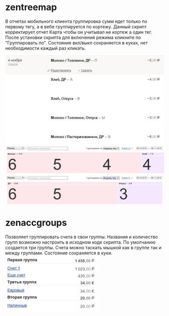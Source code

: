 # zentreemap
В отчетах мобильного клиента группировка сумм идет только по первому тегу, а в вебе группируется по кортежу. Данный скрипт корректирует отчет Карта чтобы он учитывал не кортеж а один тег.
После установки скрипта для включения режима кликните по "Группировать по". Состояние вкл/выкл сохраняется в куках, нет необходимости каждый раз кликать.

![](https://raw.githubusercontent.com/krasnovu/treemap/master/img/zentreemap/zentreemap3.jpg)
![](https://raw.githubusercontent.com/krasnovu/treemap/master/img/zentreemap/zentreemap1.jpg)
![](https://raw.githubusercontent.com/krasnovu/treemap/master/img/zentreemap/zentreemap2.jpg)

# zenaccgroups
Позволяет группировать счета в свои группы. Названия и количество групп возможно настроить в исходном коде скрипта. По умолчанию создается три группы. Счета можно таскать мышкой как в группе так и между группами. Состояние сохраняется в куки.
![](https://raw.githubusercontent.com/krasnovu/treemap/master/img/zenaccgroups/zenaccgroups1.jpg)

